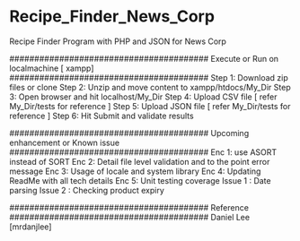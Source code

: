 # Recipe_Finder_News_Corp
Recipe Finder Program with PHP and JSON for News Corp

########################################
Execute  or Run on localmachine [ xampp]
########################################
Step 1: Download zip files or clone 
Step 2: Unzip and move content to xampp/htdocs/My_Dir
Step 3: Open browser and hit localhost/My_Dir
Step 4: Upload CSV file [ refer My_Dir/tests for reference ] 
Step 5: Upload JSON file [ refer My_Dir/tests for reference ] 
Step 6: Hit Submit and validate results


########################################
Upcoming enhancement or Known issue
########################################
Enc 1:  use ASORT instead of SORT
Enc 2:  Detail file level validation and to the point error message
Enc 3:  Usage of locale and system library
Enc 4:  Updating ReadMe with all tech details
Enc 5:  Unit testing coverage
Issue 1 : Date parsing 
Issue 2 : Checking product expiry

########################################
Reference
########################################
Daniel Lee [mrdanjlee]